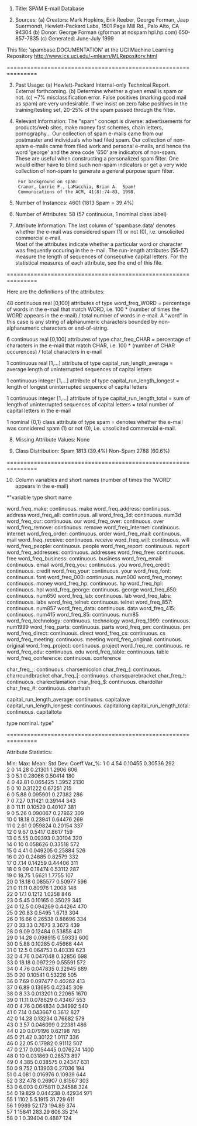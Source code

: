 1. Title:  SPAM E-mail Database

2. Sources:
   (a) Creators: Mark Hopkins, Erik Reeber, George Forman, Jaap Suermondt, Hewlett-Packard Labs, 1501 Page Mill Rd., Palo Alto, CA 94304
   (b) Donor: George Forman (gforman at nospam hpl.hp.com)  650-857-7835
   (c) Generated: June-July 1999
   
   
This file: 'spambase.DOCUMENTATION' at the UCI Machine Learning Repository
http://www.ics.uci.edu/~mlearn/MLRepository.html
   
===============================================================
   
3. Past Usage:
   (a) Hewlett-Packard Internal-only Technical Report. External forthcoming.
   (b) Determine whether a given email is spam or not.
   (c) ~7% misclassification error.
       False positives (marking good mail as spam) are very undesirable.
       If we insist on zero false positives in the training/testing set,
       20-25% of the spam passed through the filter.

4. Relevant Information:
        The "spam" concept is diverse: advertisements for products/web sites, make money fast schemes, chain letters, pornography...
	Our collection of spam e-mails came from our postmaster and 
	individuals who had filed spam.  Our collection of non-spam 
	e-mails came from filed work and personal e-mails, and hence
	the word 'george' and the area code '650' are indicators of 
	non-spam.  These are useful when constructing a personalized spam filter.  One would either have to blind such non-spam indicators or get a very wide collection of non-spam to generate a general purpose spam filter.

        For background on spam:
        Cranor, Lorrie F., LaMacchia, Brian A.  Spam! 
        Communications of the ACM, 41(8):74-83, 1998.

5. Number of Instances: 4601 (1813 Spam = 39.4%)

6. Number of Attributes: 58 (57 continuous, 1 nominal class label)

7. Attribute Information:
The last column of 'spambase.data' denotes whether the e-mail was 
considered spam (1) or not (0), i.e. unsolicited commercial e-mail.  
Most of the attributes indicate whether a particular word or
character was frequently occuring in the e-mail.  The run-length
attributes (55-57) measure the length of sequences of consecutive capital letters.  For the statistical measures of each attribute, see the end of this file.
  
===============================================================

Here are the definitions of the attributes:

48 continuous real [0,100] attributes of type word_freq_WORD 
= percentage of words in the e-mail that match WORD,
i.e. 100 * (number of times the WORD appears in the e-mail) / 
total number of words in e-mail.  A "word" in this case is any 
string of alphanumeric characters bounded by non-alphanumeric 
characters or end-of-string.

6 continuous real [0,100] attributes of type char_freq_CHAR
= percentage of characters in the e-mail that match CHAR,
i.e. 100 * (number of CHAR occurences) / total characters in e-mail

1 continuous real [1,...] attribute of type capital_run_length_average
= average length of uninterrupted sequences of capital letters

1 continuous integer [1,...] attribute of type capital_run_length_longest
= length of longest uninterrupted sequence of capital letters

1 continuous integer [1,...] attribute of type capital_run_length_total
= sum of length of uninterrupted sequences of capital letters
= total number of capital letters in the e-mail

1 nominal {0,1} class attribute of type spam
= denotes whether the e-mail was considered spam (1) or not (0), 
i.e. unsolicited commercial e-mail.  


8. Missing Attribute Values: None

9. Class Distribution:
	Spam	  1813  (39.4%)
	Non-Spam  2788  (60.6%)

===============================================================

10.	Column variables and short names
	(number of times the 'WORD' appears in the e-mail)

*"variable				    type			short name

word_freq_make:         	continuous.		make
word_freq_address:      	continuous.		address
word_freq_all:          	continuous.		all
word_freq_3d:           	continuous.		num3d
word_freq_our:          	continuous.		our
word_freq_over:         	continuous.		over
word_freq_remove:       	continuous.		remove
word_freq_internet:     	continuous.		internet
word_freq_order:        	continuous.		order
word_freq_mail:         	continuous.		mail
word_freq_receive:      	continuous.		receive
word_freq_will:         	continuous.		will
word_freq_people:       	continuous.		people
word_freq_report:       	continuous.		report
word_freq_addresses:    	continuous.		addresses
word_freq_free:         	continuous.		free
word_freq_business:     	continuous.		business
word_freq_email:        	continuous.		email
word_freq_you:          	continuous.		you
word_freq_credit:       	continuous.		credit
word_freq_your:         	continuous.		your
word_freq_font:         	continuous.		font
word_freq_000:          	continuous.		num000
word_freq_money:        	continuous.		money
word_freq_hp:           	continuous.		hp
word_freq_hpl:          	continuous.		hpl
word_freq_george:       	continuous.		george
word_freq_650:          	continuous.		num650
word_freq_lab:          	continuous.		lab
word_freq_labs:         	continuous.		labs
word_freq_telnet:       	continuous.		telnet
word_freq_857:          	continuous.		num857
word_freq_data:         	continuous.		data
word_freq_415:          	continuous.		num415
word_freq_85:           	continuous.		num85
word_freq_technology:   	continuous.		technology
word_freq_1999:         	continuous.		num1999
word_freq_parts:        	continuous.		parts
word_freq_pm:           	continuous.		pm
word_freq_direct:       	continuous.		direct
word_freq_cs:           	continuous.		cs
word_freq_meeting:      	continuous.		meeting
word_freq_original:     	continuous.		original
word_freq_project:      	continuous.		project
word_freq_re:           	continuous.		re
word_freq_edu:          	continuous.		edu
word_freq_table:        	continuous.		table
word_freq_conference:   	continuous.		conference

char_freq_;:            	continuous.		charsemicolon
char_freq_(:            	continuous.		charroundbracket
char_freq_[:            	continuous.		charsquarebracket
char_freq_!:            	continuous.		charexclamation
char_freq_$:            	continuous.		chardollar
char_freq_#:            	continuous.		charhash

capital_run_length_average: continuous.		capitalave
capital_run_length_longest: continuous.		capitallong
capital_run_length_total:   continuous.		capitaltota

type						nominal.		type"

===============================================================

Attribute Statistics:

   Min: Max:   Mean:     Std.Dev: Coeff.Var_%: 
1  0    4.54   0.10455   0.30536  292          
2  0    14.28  0.21301   1.2906   606          
3  0    5.1    0.28066   0.50414  180          
4  0    42.81  0.065425  1.3952   2130         
5  0    10     0.31222   0.67251  215          
6  0    5.88   0.095901  0.27382  286          
7  0    7.27   0.11421   0.39144  343          
8  0    11.11  0.10529   0.40107  381          
9  0    5.26   0.090067  0.27862  309          
10 0    18.18  0.23941   0.64476  269          
11 0    2.61   0.059824  0.20154  337          
12 0    9.67   0.5417    0.8617   159          
13 0    5.55   0.09393   0.30104  320          
14 0    10     0.058626  0.33518  572          
15 0    4.41   0.049205  0.25884  526          
16 0    20     0.24885   0.82579  332          
17 0    7.14   0.14259   0.44406  311          
18 0    9.09   0.18474   0.53112  287          
19 0    18.75  1.6621    1.7755   107          
20 0    18.18  0.085577  0.50977  596          
21 0    11.11  0.80976   1.2008   148          
22 0    17.1   0.1212    1.0258   846          
23 0    5.45   0.10165   0.35029  345          
24 0    12.5   0.094269  0.44264  470          
25 0    20.83  0.5495    1.6713   304          
26 0    16.66  0.26538   0.88696  334          
27 0    33.33  0.7673    3.3673   439          
28 0    9.09   0.12484   0.53858  431          
29 0    14.28  0.098915  0.59333  600          
30 0    5.88   0.10285   0.45668  444          
31 0    12.5   0.064753  0.40339  623          
32 0    4.76   0.047048  0.32856  698          
33 0    18.18  0.097229  0.55591  572          
34 0    4.76   0.047835  0.32945  689          
35 0    20     0.10541   0.53226  505          
36 0    7.69   0.097477  0.40262  413          
37 0    6.89   0.13695   0.42345  309          
38 0    8.33   0.013201  0.22065  1670         
39 0    11.11  0.078629  0.43467  553          
40 0    4.76   0.064834  0.34992  540          
41 0    7.14   0.043667  0.3612   827          
42 0    14.28  0.13234   0.76682  579          
43 0    3.57   0.046099  0.22381  486          
44 0    20     0.079196  0.62198  785          
45 0    21.42  0.30122   1.0117   336          
46 0    22.05  0.17982   0.91112  507          
47 0    2.17   0.0054445 0.076274 1400         
48 0    10     0.031869  0.28573  897          
49 0    4.385  0.038575  0.24347  631          
50 0    9.752  0.13903   0.27036  194          
51 0    4.081  0.016976  0.10939  644          
52 0    32.478 0.26907   0.81567  303          
53 0    6.003  0.075811  0.24588  324          
54 0    19.829 0.044238  0.42934  971          
55 1    1102.5 5.1915    31.729   611          
56 1    9989   52.173    194.89   374          
57 1    15841  283.29    606.35   214          
58 0    1      0.39404   0.4887   124          

